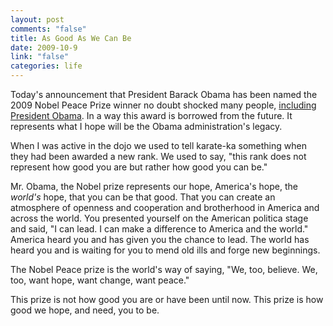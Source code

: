 ```yaml
--- 
layout: post
comments: "false"
title: As Good As We Can Be
date: 2009-10-9
link: "false"
categories: life
---
```

Today's announcement that President Barack Obama has been named the 2009 Nobel Peace Prize winner no doubt shocked many people, <a title="Obama Says He's 'Surprised' and 'Humbled'" href="http://www.nytimes.com/2009/10/10/world/10nobel.html?_r=2&amp;hp">including President Obama</a>. In a way this award is borrowed from the future. It represents what I hope will be the Obama administration's legacy.

When I was active in the dojo we used to tell karate-ka something when they had been awarded a new rank. We used to say, "this rank does not represent how good you are but rather how good you can be."

Mr. Obama, the Nobel prize represents our hope, America's hope, the <em>world's</em> hope, that you can be that good. That you can create an atmosphere of openness and cooperation and brotherhood in America and across the world. You presented yourself on the American politica stage and said, "I can lead. I can make a difference to America and the world." America heard you and has given you the chance to lead. The world has heard you and is waiting for you to mend old ills and forge new beginnings.

The Nobel Peace prize is the world's way of saying, "We, too, believe. We, too, want hope, want change, want peace."

This prize is not how good you are or have been until now. This prize is how good we hope, and need, you to be.
